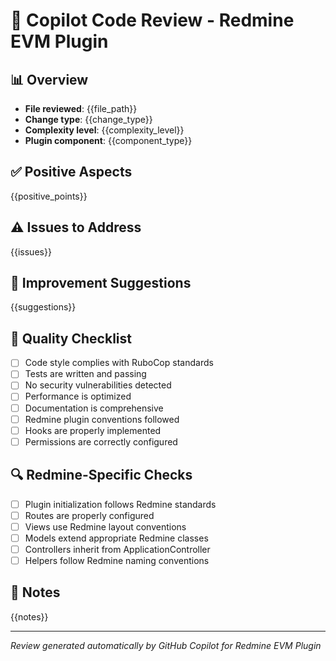 # 🤖 Copilot Code Review - Redmine EVM Plugin

## 📊 Overview
- **File reviewed**: {{file_path}}
- **Change type**: {{change_type}}
- **Complexity level**: {{complexity_level}}
- **Plugin component**: {{component_type}}

## ✅ Positive Aspects
{{positive_points}}

## ⚠️ Issues to Address
{{issues}}

## 🔧 Improvement Suggestions
{{suggestions}}

## 🧪 Quality Checklist
- [ ] Code style complies with RuboCop standards
- [ ] Tests are written and passing
- [ ] No security vulnerabilities detected
- [ ] Performance is optimized
- [ ] Documentation is comprehensive
- [ ] Redmine plugin conventions followed
- [ ] Hooks are properly implemented
- [ ] Permissions are correctly configured

## 🔍 Redmine-Specific Checks
- [ ] Plugin initialization follows Redmine standards
- [ ] Routes are properly configured
- [ ] Views use Redmine layout conventions
- [ ] Models extend appropriate Redmine classes
- [ ] Controllers inherit from ApplicationController
- [ ] Helpers follow Redmine naming conventions

## 📝 Notes
{{notes}}

---
*Review generated automatically by GitHub Copilot for Redmine EVM Plugin*
